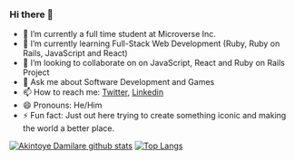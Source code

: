 ### Hi there 👋


- 🔭 I’m currently a full time student at Microverse Inc.
- 🌱 I’m currently learning Full-Stack Web Development (Ruby, Ruby on Rails, JavaScript and React)
- 👯 I’m looking to collaborate on on JavaScript, React and Ruby on Rails Project
- 💬 Ask me about Software Development and Games
- 📫 How to reach me: [Twitter](https://mobile.twitter.com/DareAkintoye), [Linkedin](https://www.linkedin.com/in/damilare-akintoye-7b2248174/)
- 😄 Pronouns: He/Him
- ⚡ Fun fact: Just out here trying to create something iconic and making the world a better place.

[![Akintoye Damilare github stats](https://github-readme-stats.vercel.app/api?username=dami1080&show_icons=true&theme=radical)](https://github.com/dami1080/github-readme-stats)  [![Top Langs](https://github-readme-stats.vercel.app/api/top-langs/?username=dami1080&show_icons=true&theme=radical&layout=compact)](https://github.com/dami1080/github-readme-stats)
